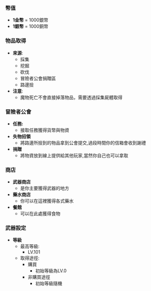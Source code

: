 ### 幣值
- **1金幣** = 1000銀幣  
- **1銀幣** = 1000銅幣  

### 物品取得
- **來源**:  
    - 採集  
    - 挖掘  
    - 砍伐  
    - 冒險者公會捐贈區  
    - 路邊撿  
- **注意**:  
    - 魔物死亡不會直接掉落物品，需要透過採集屍體取得

### 冒險者公會
- **任務:**
    - 接取任務獲得貨幣與物資
- **失物招領**
    - 將路邊所撿到的物品拿到公會提交,過段時間你的信箱會收到謝禮
- **捐贈**
    - 將物資放到線上提供給其他玩家,當然你自己也可以拿取

### 商店
- **武器商店**
    - 是你主要獲得武器的地方
- **藥水商店**
    - 你可以在這裡獲得各式藥水
- **餐館**
    - 可以在此處獲得食物
 
### 武器設定
- **等級**
    - 最高等級:
        - LV.101
    - 取得途徑:
         - 購買
             - 初始等級為LV.0
         - 非購買途徑
             - 初始等級隨機
